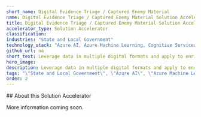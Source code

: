 ```yaml
---
short_name: Digital Evidence Triage / Captured Enemy Material
name: Digital Evidence Triage / Captured Enemy Material Solution Accelerator
title: Digital Evidence Triage / Captured Enemy Material Solution Accelerator
accelerator_type: Solution Accelerator
classification: 
industries: "State and Local Government"
technology_stack: "Azure AI, Azure Machine Learning, Cognitive Services, Data Storage, Power Apps"
github_url: na
short_text: Leverage data in multiple digital formats and apply to enrich, filter, and sort the raw data.
hero_image: 
description: Leverage data in multiple digital formats and apply to enrich, filter, and sort the raw data into context-based clusters for focused investigation. 
tags: "\"State and Local Government\", \"Azure AI\", \"Azure Machine Learning\", \"Cognitive Services\", \"Data Storage\", \"Power Apps\", \"Solution Accelerator\""
order: 2
---
```

​​## About this Solution Accelerator

More information coming soon.
